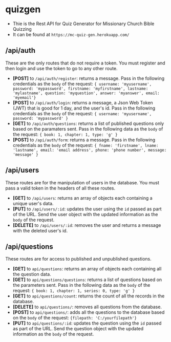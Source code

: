 # quizgen

- Thie is the Rest API for Quiz Generator for Missionary Church Bible Quizzing
- It can be found at `https://mc-quiz-gen.herokuapp.com/`

## /api/auth

These are the only routes that do not require a token. You must register and then login and use the token to go to any other route.

- **[POST]** to `/api/auth/register`: returns a message. Pass in the following credentials as the `body` of the request: `{ username: 'myusername', password: 'mypassword', firstname: 'myfirstname', lastname: 'mylastname', question: 'myquestion', answer: 'myanswer', email: 'myemail'}`
- **[POST]** to `/api/auth/login`: returns a message, a Json Web Token (JWT) that is good for 1 day, and the user's id. Pass in the following credentials as the `body` of the request: `{ username: 'myusername', password: 'mypassword' }`
- **[GET]** to `/api/auth/questions`: returns a list of published questions only based on the paramaters sent. Pass in the following data as the `body` of the request: `{ book: 1, chapter: 1, type: 'g' }`
- **[POST]** to `/api/auth/form`: returns a message. Pass in the following credentials as the `body` of the request: `{ fname: 'firstname', lname: 'lastname', email: 'email address', phone: 'phone number', message: 'message' }`

## /api/users

These routes are for the manipulation of users in the database. You must pass a valid token in the headers of all these routes.

- **[GET]** to `/api/users`: returns an array of objects each containing a unique user's data.
- **[PUT]** to `/api/users/:id`: updates the user using the `id` passed as part of the URL. Send the user object with the updated information as the `body` of the request.
- **[DELETE]** to `/api/users/:id`: removes the user and returns a message with the deleted user's id.

## /api/questions

These routes are for access to published and unpublished questions.

- **[GET]** to `api/questions`: returns an array of objects each containing all the question data.
- **[GET]** to `api/questions/questions`: returns a list of questions based on the parameters sent. Pass in the following data as the `body` of the request: `{ book: 1, chapter: 1, series: 0, type: 'g' }`
- **[GET]** to `api/questions/count`: returns the count of all the records in the database.
- **[DELETE]** to `api/questions/`: removes all questions from the database.
- **[POST]** to `api/questions/`: adds all the questions to the database based on the `body` of the request: `{filepath: 'C:/yourfilepath'}`
- **[PUT]** to `api/questions/:id`: updates the question using the `id` passed as part of the URL. Send the question object with the updated information as the `body` of the request.
